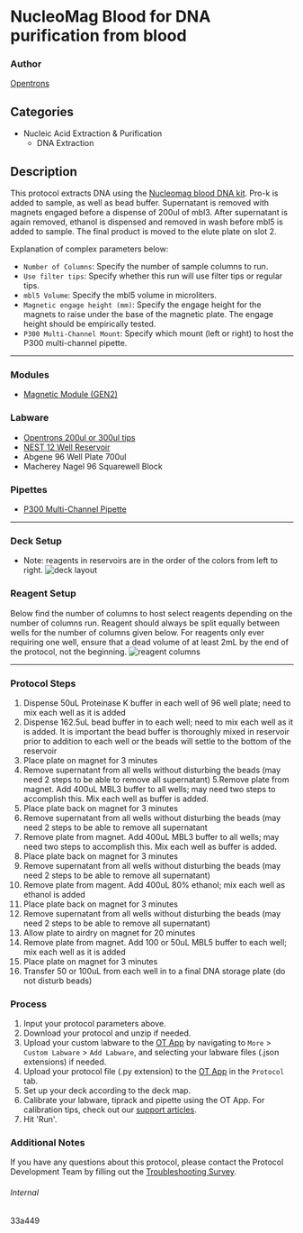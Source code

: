 # NucleoMag Blood for DNA purification from blood

### Author
[Opentrons](https://opentrons.com/)




## Categories
* Nucleic Acid Extraction & Purification
	* DNA Extraction

## Description
This protocol extracts DNA using the [Nucleomag blood DNA kit](https://www.mn-net.com/us/nucleomag-blood-200-l-for-dna-purification-from-blood-744501.4). Pro-k is added to sample, as well as bead buffer. Supernatant is removed with magnets engaged before a dispense of 200ul of mbl3. After supernatant is again removed, ethanol is dispensed and removed in wash before mbl5 is added to sample. The final product is moved to the elute plate on slot 2.

Explanation of complex parameters below:
* `Number of Columns`: Specify the number of sample columns to run.
* `Use filter tips`: Specify whether this run will use filter tips or regular tips.
* `mbl5 Volume`: Specify the mbl5 volume in microliters.
* `Magnetic engage height (mm)`: Specify the engage height for the magnets to raise under the base of the magnetic plate. The engage height should be empirically tested.
* `P300 Multi-Channel Mount`: Specify which mount (left or right) to host the P300 multi-channel pipette.



---

### Modules
* [Magnetic Module (GEN2)](https://shop.opentrons.com/collections/hardware-modules/products/magdeck)


### Labware
* [Opentrons 200ul or 300ul tips](https://shop.opentrons.com/universal-filter-tips/)
* [NEST 12 Well Reservoir](https://shop.opentrons.com/verified-labware/well-reservoirs/)
* Abgene 96 Well Plate 700ul
* Macherey Nagel 96 Squarewell Block

### Pipettes
* [P300 Multi-Channel Pipette](https://opentrons.com/pipettes/)

---

### Deck Setup
* Note: reagents in reservoirs are in the order of the colors from left to right.
![deck layout](https://opentrons-protocol-library-website.s3.amazonaws.com/custom-README-images/33a449/Screen+Shot+2022-02-03+at+9.02.45+AM.png)



### Reagent Setup
Below find the number of columns to host select reagents depending on the number of columns run. Reagent should always be split equally between wells for the number of columns given below. For reagents only ever requiring one well, ensure that a dead volume of at least 2mL by the end of the protocol, not the beginning.
![reagent columns](https://opentrons-protocol-library-website.s3.amazonaws.com/custom-README-images/33a449/Screen+Shot+2022-02-03+at+9.05.23+AM.png)

---

### Protocol Steps
1. Dispense 50uL Proteinase K buffer in each well of 96 well plate; need to mix each well as it is added
2. Dispense 162.5uL bead buffer in to each well; need to mix each well as it is added. It is important the bead buffer is thoroughly mixed in reservoir prior to addition to each well or the beads will settle to the bottom of the reservoir
3. Place plate on magnet for 3 minutes
4. Remove supernatant from all wells without disturbing the beads (may need 2 steps to be able to remove all supernatant)
5.Remove plate from magnet. Add 400uL MBL3 buffer to all wells; may need two steps to accomplish this. Mix each well as buffer is added.
6. Place plate back on magnet for 3 minutes
7. Remove supernatant from all wells without disturbing the beads (may need 2 steps to be able to remove all supernatant
8. Remove plate from magnet. Add 400uL MBL3 buffer to all wells; may need two steps to accomplish this. Mix each well as buffer is added.
9. Place plate back on magnet for 3 minutes
10. Remove supernatant from all wells without disturbing the beads (may need 2 steps to be able to remove all supernatant)
11. Remove plate from magent. Add 400uL 80% ethanol; mix each well as ethanol is added
12. Place plate back on magnet for 3 minutes
13. Remove supernatant from all wells without disturbing the beads (may need 2 steps to be able to remove all supernatant)
14. Allow plate to airdry on magnet for 20 minutes
15. Remove plate from magnet. Add 100 or 50uL MBL5 buffer to each well; mix each well as it is added
16. Place plate on magnet for 3 minutes
17. Transfer 50 or 100uL from each well in to a final DNA storage plate (do not disturb beads)

### Process
1. Input your protocol parameters above.
2. Download your protocol and unzip if needed.
3. Upload your custom labware to the [OT App](https://opentrons.com/ot-app) by navigating to `More` > `Custom Labware` > `Add Labware`, and selecting your labware files (.json extensions) if needed.
4. Upload your protocol file (.py extension) to the [OT App](https://opentrons.com/ot-app) in the `Protocol` tab.
5. Set up your deck according to the deck map.
6. Calibrate your labware, tiprack and pipette using the OT App. For calibration tips, check out our [support articles](https://support.opentrons.com/en/collections/1559720-guide-for-getting-started-with-the-ot-2).
7. Hit 'Run'.

### Additional Notes
If you have any questions about this protocol, please contact the Protocol Development Team by filling out the [Troubleshooting Survey](https://protocol-troubleshooting.paperform.co/).

###### Internal
33a449
